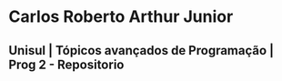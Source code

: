 # Carlos Roberto Arthur Junior
<h2>Unisul | Tópicos avançados de Programação | Prog 2 - Repositorio</h2>
